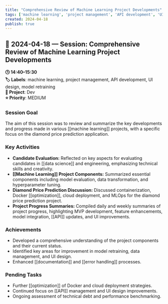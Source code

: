 ```yaml
---
title: "Comprehensive Review of Machine Learning Project Developments"
tags: ['machine learning', 'project management', 'API development', 'UI design', 'model retraining']
created: 2024-04-18
publish: true
---
```


## 📅 2024-04-18 — Session: Comprehensive Review of Machine Learning Project Developments

**🕒 14:40–15:30**  
**🏷️ Labels**: machine learning, project management, API development, UI design, model retraining  
**📂 Project**: Dev  
**⭐ Priority**: MEDIUM  


### Session Goal
The aim of this session was to review and summarize the key developments and progress made in various [[machine learning]] projects, with a specific focus on the diamond price prediction application.

### Key Activities
- **Candidate Evaluation:** Reflected on key aspects for evaluating candidates in [[data science]] and engineering, emphasizing technical skills and creativity.
- **[[Machine Learning]] Project Components:** Summarized essential components including model evaluation, data transformation, and hyperparameter tuning.
- **Diamond Price Prediction Discussion:** Discussed containerization, Docker [[optimization]], cloud deployment, and MLOps for the diamond price prediction project.
- **Project Progress Summaries:** Compiled daily and weekly summaries of project progress, highlighting MVP development, feature enhancements, model integration, [[API]] updates, and UI improvements.

### Achievements
- Developed a comprehensive understanding of the project components and their current status.
- Identified key areas for improvement in model retraining, data management, and UI design.
- Enhanced [[documentation]] and [[error handling]] processes.

### Pending Tasks
- Further [[optimization]] of Docker and cloud deployment strategies.
- Continued focus on [[API]] management and UI design improvements.
- Ongoing assessment of technical debt and performance benchmarking.
